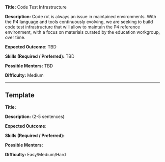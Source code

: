 **Title:** Code Test Infrastructure

**Description:** Code rot is always an issue in maintained environments. With the P4 language and tools continuously evolving, we are seeking to build code test infrastructure that will allow to maintain the P4 reference environment, with a focus on materials curated by the education workgroup, over time. 

**Expected Outcome:** TBD

**Skills (Required / Preferred):** TBD

**Possible Mentors:** TBD

**Difficulty:** Medium


***

## Template

**Title:**

**Description:** (2-5 sentences)

**Expected Outcome:**

**Skills (Required / Preferred):**

**Possible Mentors:**

**Difficulty:** Easy/Medium/Hard